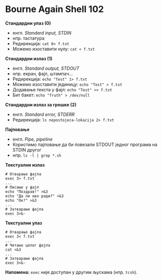 # Bourne Again Shell 102

**Стандардни улаз (0)**

- енгл. *Standard input, STDIN*
- нпр. тастатура
- Редирекција: `cat 0< f.txt`
- Можемо изоставити нулу: `cat < f.txt`

**Стандардни излаз (1)**

- енгл. *Standard output, STDOUT*
- нпр. екран, фајл, штампач...
- Редирекција: `echo "Test" 1> f.txt`
- Можемо изоставити јединицу: `echo "Test" > f.txt`
- Додавање текста у фајл: `echo "Test" >> f.txt`
- Бит бакет: `echo "Truth" > /dev/null`

**Стандардни излаз за грешке (2)**

- енгл. *Standard error, STDERR*
- Редирекција: `ls nepostojeca-lokacija 2> f.txt`

**Пајповање**

- енгл. *Pipe, pipeline*
- Користимо пајповање да би повезали STDOUT једног програма на STDIN другог
- нпр. `ls -l | grep *.sh`

**Текстуални излаз**

```
# Отварање фајла
exec 3> f.txt
...
# Писање у фајл
echo "Поздрав!" >&3
echo "Да ли ово ради?" >&3
echo "Ок?" >&3
...
# Затварање фајла
exec 3>&-
```

**Текстуални улаз**

```
# Отварање фајла
exec 3< f.txt
...
# Читање целог фајла
cat <&3
...
# Затварање фајла
exec 3<&-
```

**Напомена:** `exec` није доступан у другим љускама (нпр. `tcsh`).
